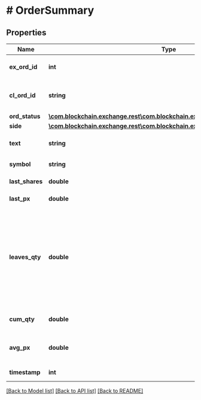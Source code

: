 # # OrderSummary

## Properties

Name | Type | Description | Notes
------------ | ------------- | ------------- | -------------
**ex_ord_id** | **int** | The unique order id assigned by the exchange | [optional] 
**cl_ord_id** | **string** | Reference field provided by client and cannot exceed 20 characters | [optional] 
**ord_status** | [**\com.blockchain.exchange.rest\com.blockchain.exchange.rest.model\OrderStatus**](OrderStatus.md) |  | [optional] 
**side** | [**\com.blockchain.exchange.rest\com.blockchain.exchange.rest.model\Side**](Side.md) |  | [optional] 
**text** | **string** | The reason for rejecting the order, if applicable | [optional] 
**symbol** | **string** | Blockchain symbol identifier | [optional] 
**last_shares** | **double** | The executed quantity for the order&#39;s last fill | [optional] 
**last_px** | **double** | The executed price for the last fill | [optional] 
**leaves_qty** | **double** | For Open and Partially Filled orders this is the remaining quantity open for execution. For Canceled and Expired orders this is the quantity than was still open before cancellation/expiration. For Rejected order this is equal to orderQty. For other states this is always zero. | [optional] 
**cum_qty** | **double** | The quantity of the order which has been filled | [optional] 
**avg_px** | **double** | Calculated the Volume Weighted Average Price of all fills for this order | [optional] 
**timestamp** | **int** | Time in ms since 01/01/1970 (epoch) | [optional] 

[[Back to Model list]](../../README.md#documentation-for-models) [[Back to API list]](../../README.md#documentation-for-api-endpoints) [[Back to README]](../../README.md)


